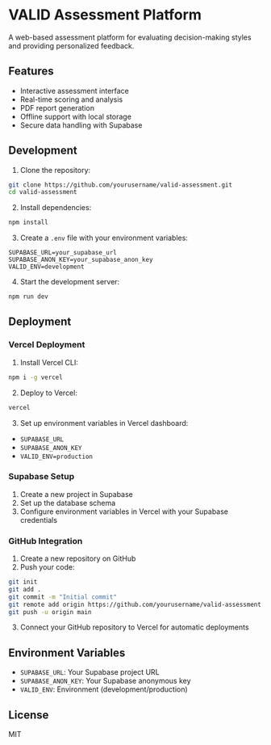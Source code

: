 # VALID Assessment Platform

A web-based assessment platform for evaluating decision-making styles and providing personalized feedback.

## Features

- Interactive assessment interface
- Real-time scoring and analysis
- PDF report generation
- Offline support with local storage
- Secure data handling with Supabase

## Development

1. Clone the repository:
```bash
git clone https://github.com/yourusername/valid-assessment.git
cd valid-assessment
```

2. Install dependencies:
```bash
npm install
```

3. Create a `.env` file with your environment variables:
```env
SUPABASE_URL=your_supabase_url
SUPABASE_ANON_KEY=your_supabase_anon_key
VALID_ENV=development
```

4. Start the development server:
```bash
npm run dev
```

## Deployment

### Vercel Deployment

1. Install Vercel CLI:
```bash
npm i -g vercel
```

2. Deploy to Vercel:
```bash
vercel
```

3. Set up environment variables in Vercel dashboard:
- `SUPABASE_URL`
- `SUPABASE_ANON_KEY`
- `VALID_ENV=production`

### Supabase Setup

1. Create a new project in Supabase
2. Set up the database schema
3. Configure environment variables in Vercel with your Supabase credentials

### GitHub Integration

1. Create a new repository on GitHub
2. Push your code:
```bash
git init
git add .
git commit -m "Initial commit"
git remote add origin https://github.com/yourusername/valid-assessment.git
git push -u origin main
```

3. Connect your GitHub repository to Vercel for automatic deployments

## Environment Variables

- `SUPABASE_URL`: Your Supabase project URL
- `SUPABASE_ANON_KEY`: Your Supabase anonymous key
- `VALID_ENV`: Environment (development/production)

## License

MIT
